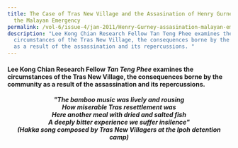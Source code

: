 ```yaml
---
title: The Case of Tras New Village and the Assasination of Henry Gurney During
  the Malayan Emergency
permalink: /vol-6/issue-4/jan-2011/Henry-Gurney-assasination-malayan-emergency/
description: "Lee Kong Chian Research Fellow Tan Teng Phee examines the
  circumstances of the Tras New Village, the consequences borne by the community
  as a result of the assassination and its repercussions. "
---
```

#### Lee Kong Chian Research Fellow _Tan Teng Phee_ examines the circumstances of the Tras New Village, the consequences borne by the community as a result of the assassination and its repercussions.
 
 <center><b><i>"The bamboo music was lively and rousing<br> How miserable Tras resettlement was<br>Here another meal with dried and salted fish<br>A deeply bitter experience we suffer insilence"<br><b><i>(Hakka song composed by Tras New Villagers at the Ipoh detention camp) </center>
	














